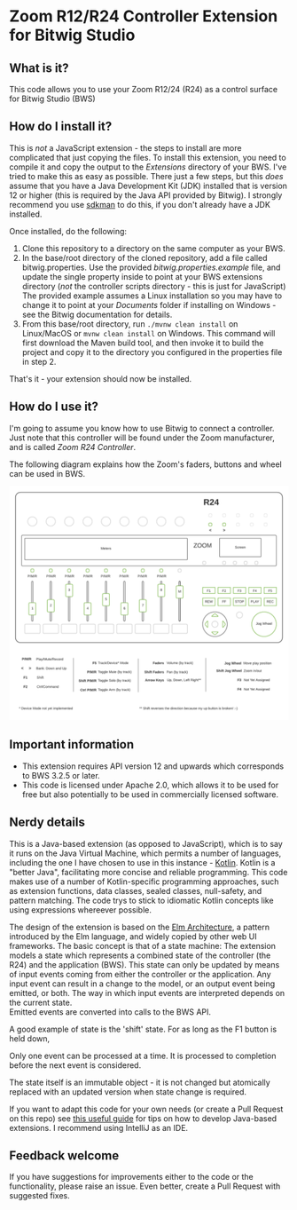 # Zoom R12/R24 Controller Extension for Bitwig Studio

## What is it?
This code allows you to use your Zoom R12/24 (R24) as a control surface for Bitwig Studio (BWS)

## How do I install it?
This is _not_ a JavaScript extension - the steps to install are more complicated that just copying the files. 
To install this extension, you need to compile it and copy the output to the _Extensions_ directory of your BWS.
I've tried to make this as easy as possible. There just a few steps, but this _does_ assume that you have a 
Java Development Kit (JDK) installed that is version 12 or higher (this is required by the Java API provided by Bitwig).
I strongly recommend you use [sdkman](https://sdkman.io/install) to do this, if you don't already have a JDK installed.

Once installed, do the following:
1. Clone this repository to a directory on the same computer as your BWS.
2. In the base/root directory of the cloned repository, add a file called bitwig.properties. 
Use the provided _bitwig.properties.example_ file, and update the single property inside to point at your BWS extensions directory 
   (*not* the controller scripts directory - this is just for JavaScript)
   The provided example assumes a Linux installation so you may have to change it to point at your _Documents_ folder if 
   installing on Windows - see the Bitwig documentation for details.
3. From this base/root directory, run ```./mvnw clean install``` on Linux/MacOS or ```mvnw clean install``` on Windows. 
   This command will first download the Maven build tool, and then invoke it to build the project and copy it to the 
   directory you configured in the properties file in step 2.
   
That's it - your extension should now be installed.

## How do I use it?
I'm going to assume you know how to use Bitwig to connect a controller. 
Just note that this controller will be found under the Zoom manufacturer, and is called _Zoom R24 Controller_.

The following diagram explains how the Zoom's faders, buttons and wheel can be used in BWS.

![Zoom R24 User Guide](images/ZoomR24.png)

## Important information
* This extension requires API version 12 and upwards which corresponds to BWS 3.2.5 or later.
* This code is licensed under Apache 2.0, which allows it to be used for free but also potentially to be used in 
  commercially licensed software.

## Nerdy details
This is a Java-based extension (as opposed to JavaScript), which is to say it runs on the Java Virtual Machine, 
which permits a number of languages, including the one I have chosen to use in this instance - [Kotlin](https://kotlinlang.org/).
Kotlin is a "better Java", facilitating more concise and reliable programming. 
This code makes use of a number of Kotlin-specific programming approaches, such as extension functions,
data classes, sealed classes, null-safety, and pattern matching. 
The code trys to stick to idiomatic Kotlin concepts like using expressions whereever possible. 


The design of the extension is based on the [Elm Architecture](https://guide.elm-lang.org/architecture/), a pattern 
introduced by the Elm language, and widely copied by other web UI frameworks.
The basic concept is that of a state machine: The extension models a state which represents a combined state of the 
controller (the R24) and the application (BWS). This state can only be updated by means of input events coming from either 
the controller or the application. 
Any input event can result in a change to the model, or an output event being emitted, or both. 
The way in which input events are interpreted depends on the current state.  
Emitted events are converted into calls to the BWS API. 

A good example of state is the 'shift' state. For as long as the F1 button is held down,

Only one event can be processed at a time. It is processed to completion before the next event is considered.

The state itself is an immutable object - it is not changed but atomically replaced with an updated version when state 
change is required. 

If you want to adapt this code for your own needs (or create a Pull Request on this repo) 
see [this useful guide](https://github.com/outterback/bitwig-controller-tutorial) for tips on how to develop Java-based
extensions. I recommend using IntelliJ as an IDE.

## Feedback welcome

If you have suggestions for improvements either to the code or the functionality, please raise an issue. 
Even better, create a Pull Request with suggested fixes.
